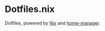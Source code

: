 # Dotfiles.nix

Dotfiles, powered by [Nix](https://nixos.org/nix/) and [home-manager](https://github.com/rycee/home-manager).
